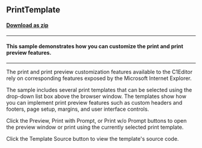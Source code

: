 ## PrintTemplate
#### [Download as zip](https://grapecity.github.io/DownGit/#/home?url=https://github.com/GrapeCity/ComponentOne-WinForms-Samples/tree/master/NetFramework\XHtmlEditor\CS\PrintTemplate)
____
#### This sample demonstrates how you can customize the print and print preview features.
____
The print and print preview customization features available to the C1Editor rely on corresponding features exposed by the Microsoft Internet Explorer. 

The sample includes several print templates that can be selected using the drop-down list box above the browser window. The templates show how you can implement print preview features such as custom headers and footers, page setup, margins, and user interface controls. 

Click the Preview, Print with Prompt, or Print w/o Prompt buttons to open the preview window or print using the currently selected print template. 

Click the Template Source button to view the template's source code. 